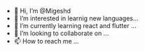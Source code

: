 - 👋 Hi, I’m @Migeshd
- 👀 I’m interested in learnig new languages...
- 🌱 I’m currently learning react and flutter ...
- 💞️ I’m looking to collaborate on ...
- 📫 How to reach me ...

<!---
Migeshd/Migeshd is a ✨ special ✨ repository because its `README.md` (this file) appears on your GitHub profile.
You can click the Preview link to take a look at your changes.
--->
